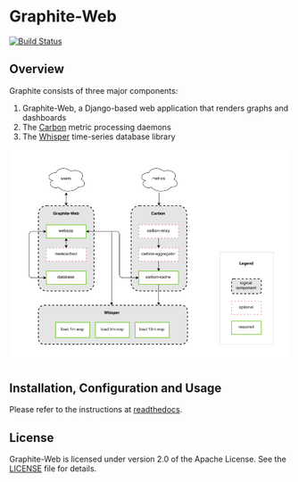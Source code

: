 # Graphite-Web

[![Build Status](https://travis-ci.org/graphite-project/graphite-web.png?branch=master)](https://travis-ci.org/graphite-project/graphite-web)

## Overview

Graphite consists of three major components:

1. Graphite-Web, a Django-based web application that renders graphs and dashboards
2. The [Carbon](https://github.com/graphite-project/carbon) metric processing daemons
3. The [Whisper](https://github.com/graphite-project/whisper) time-series database library

![Graphite Components](https://github.com/graphite-project/graphite-web/raw/master/webapp/content/img/overview.png "Graphite Components")

## Installation, Configuration and Usage

Please refer to the instructions at [readthedocs](http://graphite.readthedocs.org/).

## License

Graphite-Web is licensed under version 2.0 of the Apache License. See the [LICENSE](https://github.com/graphite-project/graphite-web/blob/master/LICENSE) file for details.
